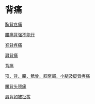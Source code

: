 # 背痛[胸背疼痛](https://www.gmzyjc.com/search/result?wd=胸背疼痛)[腰痛背强不能行](https://www.gmzyjc.com/search/result?wd=腰痛背强不能行)[脊背疼痛](https://www.gmzyjc.com/search/result?wd=脊背疼痛)[肩背痛](https://www.gmzyjc.com/search/result?wd=肩背痛)[背痛](https://www.gmzyjc.com/search/result?wd=背痛)[项、背、腰、骶骨、腘窝部、小腿及脚皆疼痛](https://www.gmzyjc.com/search/result?wd=项、背、腰、骶骨、腘窝部、小腿及脚皆疼痛)[腰背头项痛](https://www.gmzyjc.com/search/result?wd=腰背头项痛)[肩背如被扯拔](https://www.gmzyjc.com/search/result?wd=肩背如被扯拔)